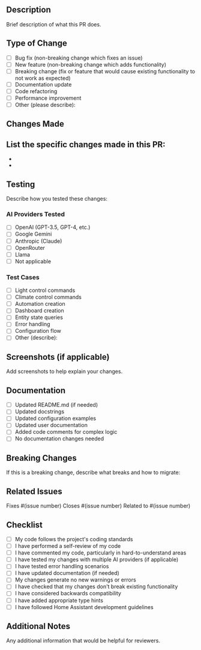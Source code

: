 ## Description
Brief description of what this PR does.

## Type of Change
- [ ] Bug fix (non-breaking change which fixes an issue)
- [ ] New feature (non-breaking change which adds functionality)
- [ ] Breaking change (fix or feature that would cause existing functionality to not work as expected)
- [ ] Documentation update
- [ ] Code refactoring
- [ ] Performance improvement
- [ ] Other (please describe):

## Changes Made
List the specific changes made in this PR:
- 
- 
- 

## Testing
Describe how you tested these changes:

### AI Providers Tested
- [ ] OpenAI (GPT-3.5, GPT-4, etc.)
- [ ] Google Gemini
- [ ] Anthropic (Claude)
- [ ] OpenRouter
- [ ] Llama
- [ ] Not applicable

### Test Cases
- [ ] Light control commands
- [ ] Climate control commands
- [ ] Automation creation
- [ ] Dashboard creation
- [ ] Entity state queries
- [ ] Error handling
- [ ] Configuration flow
- [ ] Other (describe):

## Screenshots (if applicable)
Add screenshots to help explain your changes.

## Documentation
- [ ] Updated README.md (if needed)
- [ ] Updated docstrings
- [ ] Updated configuration examples
- [ ] Updated user documentation
- [ ] Added code comments for complex logic
- [ ] No documentation changes needed

## Breaking Changes
If this is a breaking change, describe what breaks and how to migrate:

## Related Issues
Fixes #(issue number)
Closes #(issue number)
Related to #(issue number)

## Checklist
- [ ] My code follows the project's coding standards
- [ ] I have performed a self-review of my code
- [ ] I have commented my code, particularly in hard-to-understand areas
- [ ] I have tested my changes with multiple AI providers (if applicable)
- [ ] I have tested error handling scenarios
- [ ] I have updated documentation (if needed)
- [ ] My changes generate no new warnings or errors
- [ ] I have checked that my changes don't break existing functionality
- [ ] I have considered backwards compatibility
- [ ] I have added appropriate type hints
- [ ] I have followed Home Assistant development guidelines

## Additional Notes
Any additional information that would be helpful for reviewers. 